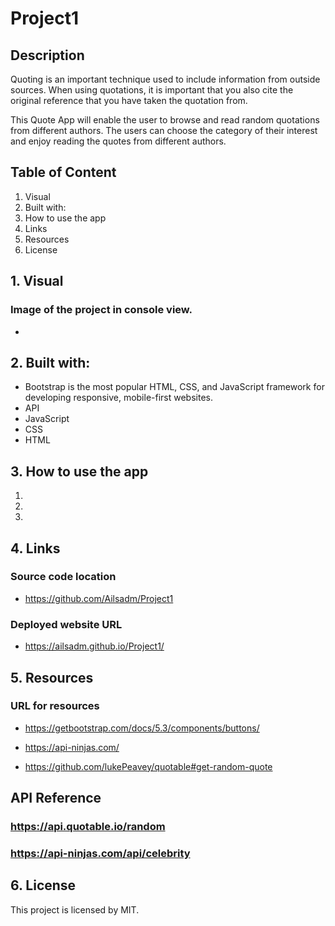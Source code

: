 # Project1

## Description

Quoting is an important technique used to include information from outside sources. When using quotations, it is important that you also cite the original reference that you have taken the quotation from.

This Quote App will enable the user to browse and read random quotations from different authors. The users can choose the category of their interest and enjoy reading the quotes from different authors.

## Table of Content

1. Visual
2. Built with:
3. How to use the app
4. Links
5. Resources
6. License

## 1. Visual

### Image of the project in console view.

- <img src= "">

## 2. Built with:

- Bootstrap is the most popular HTML, CSS, and JavaScript framework for developing responsive, mobile-first websites.
- API
- JavaScript
- CSS
- HTML

## 3. How to use the app

1.
2.
3.

## 4. Links

### Source code location

- https://github.com/Ailsadm/Project1

### Deployed website URL

- https://ailsadm.github.io/Project1/

## 5. Resources

### URL for resources

- https://getbootstrap.com/docs/5.3/components/buttons/

- https://api-ninjas.com/

- https://github.com/lukePeavey/quotable#get-random-quote

## API Reference

### https://api.quotable.io/random

### https://api-ninjas.com/api/celebrity

## 6. License

This project is licensed by MIT.

